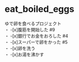 # eat_boiled_eggs
ゆで卵を食べるプロジェクト  
・ -[x]腹筋を開始した #9  
・ -[x]銀行でお金をおろした #4  
・ -[x]スーパーで卵をかった #5  
・ -[x]卵を洗う  
・ -[x]お湯を沸かす  
